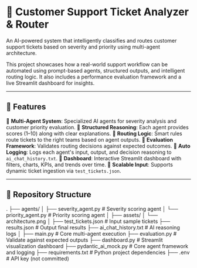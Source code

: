 # 🧠 Customer Support Ticket Analyzer & Router

An AI-powered system that intelligently classifies and routes customer support tickets based on severity and priority using multi-agent architecture.

This project showcases how a real-world support workflow can be automated using prompt-based agents, structured outputs, and intelligent routing logic. It also includes a performance evaluation framework and a live Streamlit dashboard for insights.

---

## 🚀 Features

🔹 **Multi-Agent System**: Specialized AI agents for severity analysis and customer priority evaluation.
🔹 **Structured Reasoning**: Each agent provides scores (1–10) along with clear explanations.
🔹 **Routing Logic**: Smart rules route tickets to the right teams based on agent outputs.
🔹 **Evaluation Framework**: Validates routing decisions against expected outcomes.
🔹 **Auto Logging**: Logs each agent's input, output, and decision reasoning to `ai_chat_history.txt`.
🔹 **Dashboard**: Interactive Streamlit dashboard with filters, charts, KPIs, and trends over time.
🔹 **Scalable Input**: Supports dynamic ticket ingestion via `test_tickets.json`.

---

## 📁 Repository Structure
.
├── agents/
│ ├── severity_agent.py # Severity scoring agent
│ └── priority_agent.py # Priority scoring agent
│
├── assets/
│ └── architecture.png
│
├── test_tickets.json # Input sample tickets
├── results.json # Output final results
├── ai_chat_history.txt # AI reasoning logs
│
├── main.py # Core multi-agent execution
├── evaluation.py # Validate against expected outputs
├── dashboard.py # Streamlit visualization dashboard
├── pydantic_ai_mock.py # Core agent framework and logging
├── requirements.txt # Python project dependencies
├── .env # API key (not committed)


